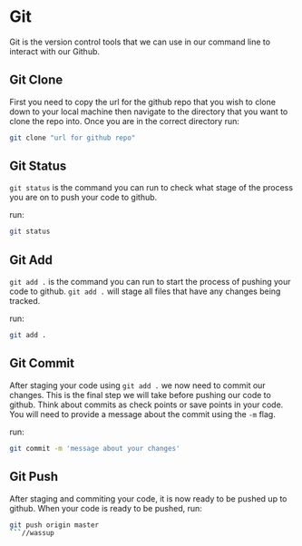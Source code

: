 # Git

Git is the version control tools that we can use in our command line to interact with our Github.

## Git Clone

First you need to copy the url for the github repo that you wish to clone down to your local machine then navigate to the directory that you want to clone the repo into. Once you are in the correct directory run:

```bash
git clone "url for github repo"
```

## Git Status

`git status` is the command you can run to check what stage of the process you are on to push your code to github.

run:
```bash
git status
```

## Git Add

`git add .` is the command you can run to start the process of pushing your code to github. `git add .` will stage all files that have any changes being tracked.

run:
```bash
git add .
```

## Git Commit

After staging your code using `git add .` we now need to commit our changes. This is the final step we will take before pushing our code to github. Think about commits as check points or save points in your code. You will need to provide a message about the commit using the `-m` flag.

run:
```bash
git commit -m 'message about your changes'
```

## Git Push

After staging and commiting your code, it is now ready to be pushed up to github. When your code is ready to be pushed, run:

```bash
git push origin master
```//wassup